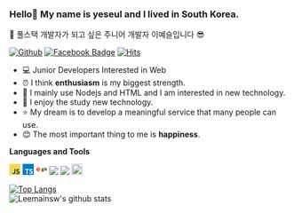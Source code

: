 ### Hello👋 My name is yeseul and I lived in South Korea.<br/>
📌 풀스택 개발자가 되고 싶은 주니어 개발자 이예슬입니다 😎


[![Github](http://img.shields.io/badge/-Tech%20blog-000000?style=flat-square&logo=github&link=https://alstn2468.github.io/)](https://github.com/Leemainsw) [![Facebook Badge](https://img.shields.io/badge/Facebook-1877f2?style=flat-square&logo=facebook&logoColor=white&link=https://www.facebook.com/alstn2468)](https://www.facebook.com/profile.php?id=100012066763447)
[![Hits](https://hits.seeyoufarm.com/api/count/incr/badge.svg?url=https%3A%2F%2Fgithub.com%2FLeemainsw)](https://hits.seeyoufarm.com)

- 💻 Junior Developers Interested in Web 
- ⏰ I think **enthusiasm** is my biggest strength.
- 📝 I mainly use Nodejs and HTML and I am interested in new technology.
- 🐰 I enjoy the study new technology.
- ⭐ My dream is to develop a meaningful service that many people can use.
- 😊 The most important thing to me is **happiness**.

**Languages and Tools**  

<code><img height="20" src="https://raw.githubusercontent.com/github/explore/80688e429a7d4ef2fca1e82350fe8e3517d3494d/topics/javascript/javascript.png"></code>
<code><img height="20" src="https://raw.githubusercontent.com/github/explore/80688e429a7d4ef2fca1e82350fe8e3517d3494d/topics/typescript/typescript.png"></code>
<code><img height="20" src="https://raw.githubusercontent.com/github/explore/80688e429a7d4ef2fca1e82350fe8e3517d3494d/topics/git/git.png"></code>
<code><img height="20" src="https://img1.daumcdn.net/thumb/R800x0/?scode=mtistory2&fname=https%3A%2F%2Fblog.kakaocdn.net%2Fdn%2FDGM2Y%2FbtqwIi3c40a%2FtbVlnqOBH5ovawaVBCmEF0%2Fimg.png"></code>
<code><img height="20" src="https://miro.medium.com/max/750/1*xLKFtlXiTPif_hTAIlXRjw.jpeg"></code>
<code><img height="20" width="20" src="https://banner2.cleanpng.com/20180718/cbh/kisspng-vue-js-javascript-library-angularjs-react-vue-js-5b4ebe1bc45884.1915769815318871318042.jpg"></code>

[![Top Langs](https://github-readme-stats.vercel.app/api/top-langs/?username=Leemainsw&layout=compact)](https://github.com/Leemainsw/Leemainsw)   
![Leemainsw's github stats](https://github-readme-stats.vercel.app/api?username=Leemainsw&show_icons=true)

